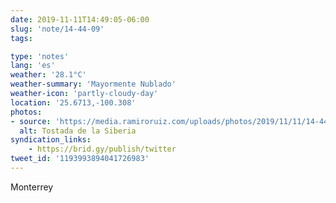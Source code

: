 ```yaml
---
date: 2019-11-11T14:49:05-06:00
slug: 'note/14-44-09'
tags:

type: 'notes'
lang: 'es'
weather: '28.1°C'
weather-summary: 'Mayormente Nublado'
weather-icon: 'partly-cloudy-day'
location: '25.6713,-100.308'
photos:
- source: 'https://media.ramiroruiz.com/uploads/photos/2019/11/11/14-44-09/tostada-de-la-siberia.jpeg'
  alt: Tostada de la Siberia
syndication_links:
    - https://brid.gy/publish/twitter
tweet_id: '1193993894041726983'
---
```

Monterrey